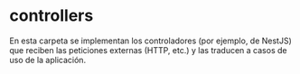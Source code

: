 # controllers

En esta carpeta se implementan los controladores (por ejemplo, de NestJS) que reciben las peticiones externas (HTTP, etc.) y las traducen a casos de uso de la aplicación.
